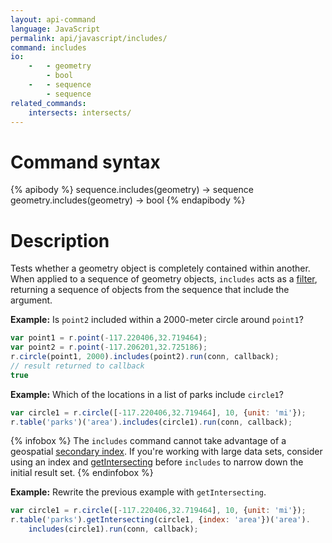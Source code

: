 ```yaml
---
layout: api-command
language: JavaScript
permalink: api/javascript/includes/
command: includes
io:
    -   - geometry
        - bool
    -   - sequence
        - sequence
related_commands:
    intersects: intersects/
---
```

# Command syntax #

{% apibody %}
sequence.includes(geometry) &rarr; sequence
geometry.includes(geometry) &rarr; bool
{% endapibody %}

# Description #

Tests whether a geometry object is completely contained within another. When applied to a sequence of geometry objects, `includes` acts as a [filter](/api/javascript/filter), returning a sequence of objects from the sequence that include the argument.


__Example:__ Is `point2` included within a 2000-meter circle around `point1`?

```javascript
var point1 = r.point(-117.220406,32.719464);
var point2 = r.point(-117.206201,32.725186);
r.circle(point1, 2000).includes(point2).run(conn, callback);
// result returned to callback 
true
```

__Example:__ Which of the locations in a list of parks include `circle1`?

```javascript
var circle1 = r.circle([-117.220406,32.719464], 10, {unit: 'mi'});
r.table('parks')('area').includes(circle1).run(conn, callback);
```

{% infobox %}
The `includes` command cannot take advantage of a geospatial [secondary index](/docs/secondary-indexes/javascript). If you're working with large data sets, consider using an index and [getIntersecting](/api/javascript/get_intersecting) before `includes` to narrow down the initial result set.
{% endinfobox %}

__Example:__ Rewrite the previous example with `getIntersecting`.

```javascript
var circle1 = r.circle([-117.220406,32.719464], 10, {unit: 'mi'});
r.table('parks').getIntersecting(circle1, {index: 'area'})('area').
    includes(circle1).run(conn, callback);
```
